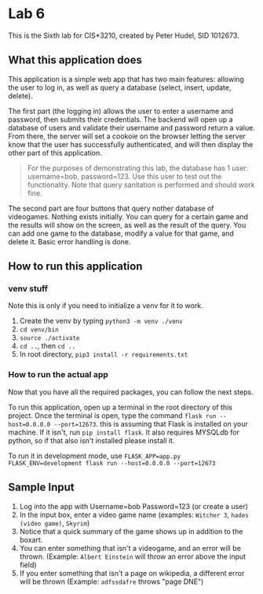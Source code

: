# Lab 6

This is the Sixth lab for CIS*3210, created by Peter Hudel, SID 1012673.

## What this application does

This application is a simple web app that has two main features: allowing the user to log in, as well as query a database (select, insert, update, delete).

The first part (the logging in) allows the user to enter a username and password, then submits their credentials. The backend will open up a database of users and validate their username and password return a value. From there, the server will set a cookoie on the browser letting the server know that the user has successfully authenticated, and will then display the other part of this application.

> For the purposes of demonstrating this lab, the database has 1 user: username=bob, password=123. Use this user to test out the functionality. Note that query sanitation is performed and should work fine.

The second part are four buttons that query nother database of videogames. Nothing exists initially. You can query for a certain game and the results will show on the screen, as well as the result of the query. You can add one game to the database, modify a value for that game, and delete it. Basic error handling is done.

## How to run this application

### venv stuff

Note this is only if you need to initialize a venv for it to work.

1. Create the venv by typing `python3 -m venv ./venv`
2. `cd venv/bin`
3. `source ./activate`
4. `cd ..`, then `cd ..`
5. In root directory, `pip3 install -r requirements.txt`

### How to run the actual app

Now that you have all the required packages, you can follow the next steps.

To run this application, open up a terminal in the root directory of this project. Once the terminal is open, type the command `flask run --host=0.0.0.0 --port=12673`. this is assuming that Flask is installed on your machine. If it isn't, run `pip install flask`. It also requires MYSQLdb for python, so if that also isn't installed please install it.

To run it in development mode, use  `FLASK_APP=app.py FLASK_ENV=development flask run --host=0.0.0.0 --port=12673`

## Sample Input

1. Log into the app with Username=bob Password=123 (or create a user)
2. In the input box, enter a video game name (examples: `Witcher 3`, `hades (video game)`, `Skyrim`)
3. Notice that a quick summary of the game shows up in addition to the boxart.
4. You can enter something that isn't a videogame, and an error will be thrown. (Example: `Albert Einstein` will throw an error above the input field)
5. If you enter something that isn't a page on wikipedia, a different error will be thrown (Example: `adfssdafre` throws "page DNE") 

